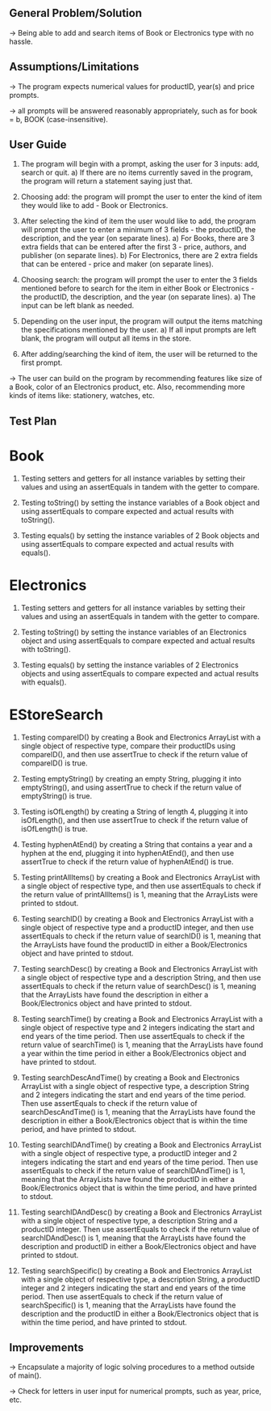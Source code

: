 ## General Problem/Solution

-> Being able to add and search items of Book or Electronics type with no hassle.

## Assumptions/Limitations

-> The program expects numerical values for productID, year(s) and price prompts.

-> all prompts will be answered reasonably appropriately, such as for book = b, BOOK (case-insensitive).

## User Guide

1) The program will begin with a prompt, asking the user for 3 inputs: add, search or quit.
  a) If there are no items currently saved in the program, the program will return a statement saying just that.

2) Choosing add: the program will prompt the user to enter the kind of item they would like to add - Book or Electronics.

3) After selecting the kind of item the user would like to add, the program will prompt the user to enter a minimum of 3 fields -
the productID, the description, and the year (on separate lines).
  a) For Books, there are 3 extra fields that can be entered after the first 3 - price, authors, and publisher (on separate lines).
  b) For Electronics, there are 2 extra fields that can be entered - price and maker (on separate lines).

4) Choosing search: the program will prompt the user to enter the 3 fields mentioned before to search for the item in either
Book or Electronics - the productID, the description, and the year (on separate lines).
  a) The input can be left blank as needed.
  
5) Depending on the user input, the program will output the items matching the specifications mentioned by the user.
  a) If all input prompts are left blank, the program will output all items in the store.
  
6) After adding/searching the kind of item, the user will be returned to the first prompt.

-> The user can build on the program by recommending features like size of a Book, color of an Electronics product, etc.
Also, recommending more kinds of items like: stationery, watches, etc.

## Test Plan

# Book

1) Testing setters and getters for all instance variables by setting their values and using an assertEquals in tandem with the getter to compare.

2) Testing toString() by setting the instance variables of a Book object and using assertEquals to compare expected and actual results with toString().

3) Testing equals() by setting the instance variables of 2 Book objects and using assertEquals to compare expected and actual results with equals().

# Electronics

1) Testing setters and getters for all instance variables by setting their values and using an assertEquals in tandem with the getter to compare.

2) Testing toString() by setting the instance variables of an Electronics object and using assertEquals to compare expected and actual results with toString().

3) Testing equals() by setting the instance variables of 2 Electronics objects and using assertEquals to compare expected and actual results with equals().

# EStoreSearch

1) Testing compareID() by creating a Book and Electronics ArrayList with a single object of respective type,
compare their productIDs using compareID(), and then use assertTrue to check if the return value of compareID() is true.

2) Testing emptyString() by creating an empty String, plugging it into emptyString(), and using assertTrue to check if the return value of emptyString() is true.

3) Testing isOfLength() by creating a String of length 4, plugging it into isOfLength(), and then use assertTrue to check if the return value of isOfLength() is true.

4) Testing hyphenAtEnd() by creating a String that contains a year and a hyphen at the end, plugging it into hyphenAtEnd(),
and then use assertTrue to check if the return value of hyphenAtEnd() is true.

5) Testing printAllItems() by creating a Book and Electronics ArrayList with a single object of respective type,
and then use assertEquals to check if the return value of printAllItems() is 1, meaning that the ArrayLists were printed to stdout.

6) Testing searchID() by creating a Book and Electronics ArrayList with a single object of respective type and a productID integer,
and then use assertEquals to check if the return value of searchID() is 1, meaning that the ArrayLists have found the productID in
either a Book/Electronics object and have printed to stdout.

7) Testing searchDesc() by creating a Book and Electronics ArrayList with a single object of respective type and a description String,
and then use assertEquals to check if the return value of searchDesc() is 1, meaning that the ArrayLists have found the description in
either a Book/Electronics object and have printed to stdout.

8) Testing searchTime() by creating a Book and Electronics ArrayList with a single object of respective type and 2 integers indicating
the start and end years of the time period. Then use assertEquals to check if the return value of searchTime() is 1, meaning that the ArrayLists
have found a year within the time period in either a Book/Electronics object and have printed to stdout.

9) Testing searchDescAndTime() by creating a Book and Electronics ArrayList with a single object of respective type, a description String
and 2 integers indicating the start and end years of the time period. Then use assertEquals to check if the return value of searchDescAndTime() is 1,
meaning that the ArrayLists have found the description in either a Book/Electronics object that is within the time period, and have printed to stdout.

10) Testing searchIDAndTime() by creating a Book and Electronics ArrayList with a single object of respective type, a productID integer
and 2 integers indicating the start and end years of the time period. Then use assertEquals to check if the return value of searchIDAndTime() is 1,
meaning that the ArrayLists have found the productID in either a Book/Electronics object that is within the time period, and have printed to stdout.

11) Testing searchIDAndDesc() by creating a Book and Electronics ArrayList with a single object of respective type, a description String and a productID integer.
Then use assertEquals to check if the return value of searchIDAndDesc() is 1, meaning that the ArrayLists have found the description and productID in
either a Book/Electronics object and have printed to stdout.

12) Testing searchSpecific() by creating a Book and Electronics ArrayList with a single object of respective type, a description String, a productID integer
and 2 integers indicating the start and end years of the time period. Then use assertEquals to check if the return value of searchSpecific() is 1,
meaning that the ArrayLists have found the description and the productID in either a Book/Electronics object that is within the time period, and have printed to stdout.

## Improvements

-> Encapsulate a majority of logic solving procedures to a method outside of main().

-> Check for letters in user input for numerical prompts, such as year, price, etc.
